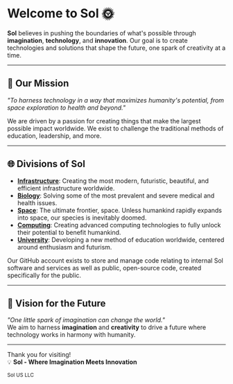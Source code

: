# Welcome to **Sol** 🌞

**Sol** believes in pushing the boundaries of what's possible through **imagination**, **technology**, and **innovation**. Our goal is to create technologies and solutions that shape the future, one spark of creativity at a time.

---

## 🚀 **Our Mission**
_"To harness technology in a way that maximizes humanity's potential, from space exploration to health and beyond."_

We are driven by a passion for creating things that make the largest possible impact worldwide. We exist to challenge the traditional methods of education, leadership, and more.

---

## 🌐 **Divisions of Sol**
- **[Infrastructure](https://solcluster.com/infrastructure/)**: Creating the most modern, futuristic, beautiful, and efficient infrastructure worldwide.
- **[Biology](https://solcluster.com/biology/)**: Solving some of the most prevalent and severe medical and health issues.
- **[Space](https://solcluster.com/space/)**: The ultimate frontier, space. Unless humankind rapidly expands into space, our species is inevitably doomed.
- **[Computing](https://solcluster.com/computing/)**: Creating advanced computing technologies to fully unlock their potential to benefit humankind.
- **[University](https://solcluster.com/university/)**: Developing a new method of education worldwide, centered around enthusiasm and futurism.

Our GitHub account exists to store and manage code relating to internal Sol software and services as well as public, open-source code, created specifically for the public.

---

## 🌠 **Vision for the Future**
_"One little spark of imagination can change the world."_  
We aim to harness **imagination** and **creativity** to drive a future where technology works in harmony with humanity.

---
Thank you for visiting!  
💡 **Sol - Where Imagination Meets Innovation**




<sub>Sol US LLC</sub>


